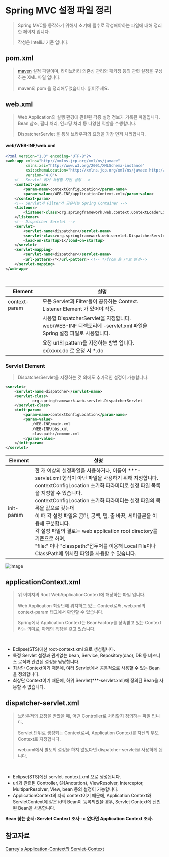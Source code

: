 # Spring MVC 설정 파일 정리

> Spring MVC를 동작하기 위해서 초기에 필수로 작성해야하는 파일에 대해 정리한 페이지 입니다.
>
> 작성은 IntelliJ 기준 입니다.





## pom.xml

> [maven](https://github.com/PCloud63514/WebProject-Learn/blob/master/BackEnd/1.Maven%20%EC%86%8C%EA%B0%9C.md) 설정 파일이며, 라이브러리 의존성 관리와 패키징 등의 관련 설정을 구성하는 XML 파일 입니다.
>
> maven의 pom 을 정리해두었습니다. 읽어주세요.

  

## web.xml

> Web Application의 실행 환경에 관련된 각종 설정 정보가 기록된 파일입니다.  Bean 참조, 필터 처리, 인코딩 처리 등 다양한 역할을 수행합니다.
>
> DispatcherServlet 을 통해 브라우저의 요청을 가장 먼저 처리합니다.

   

#### web/WEB-INF/web.xml

```xml
<?xml version="1.0" encoding="UTF-8"?>
<web-app xmlns="http://xmlns.jcp.org/xml/ns/javaee"
         xmlns:xsi="http://www.w3.org/2001/XMLSchema-instance"
         xsi:schemaLocation="http://xmlns.jcp.org/xml/ns/javaee http://xmlns.jcp.org/xml/ns/javaee/web-app_4_0.xsd"
         version="4.0">
    <!-- Servlet 에서 사용할 자원 설정 -->
    <context-param>
        <param-name>contextConfigLocation</param-name>
        <param-value>/WEB-INF/applicationContext.xml</param-value>
    </context-param>
    <!-- Servlet과 Filter가 공유하는 Spring Container -->
    <listener>
        <listener-class>org.springframework.web.context.ContextLoaderListener</listener-class>
    </listener>
    <!-- Dispatcher Servlet -->
    <servlet>
        <servlet-name>dispatcher</servlet-name>
        <servlet-class>org.springframework.web.servlet.DispatcherServlet</servlet-class>
        <load-on-startup>1</load-on-startup>
    </servlet>
    <servlet-mapping>
        <servlet-name>dispatcher</servlet-name> 
        <url-pattern>/*</url-pattern> <!-- */from 을 /*로 변경-->
    </servlet-mapping>
</web-app>
```

​    

| Element           | 설명                                                         |
| ----------------- | ------------------------------------------------------------ |
| context-param     | 모든 Servlet과 Filter들이 공유하는 Context.<br />Listener Element 가 있어야 작동. |
| <servlet>         | 사용할 DispatcherServlet을 지정합니다. <br />web/WEB-INF 디렉토리에 <servlet-name>-servlet.xml 파일을 Spring 설정 파일로 사용합니다. |
| <servlet-mapping> | 요청 url의 pattern을 지정하는 방법 입니다. ex)xxxx.do 로 요청 시 *.do |



### Servlet Element

> DispatcherServlet을 지정하는 것 외에도 추가적인 설정이 가능합니다.

```xml
<servlet>
    <servlet-name>dispatcher</servlet-name>
    <servlet-class>
            org.springframework.web.servlet.DispatcherServlet
    </servlet-class>
    <init-param>
        <param-name>contextConfigLocation</param-name>
        <param-value>
            /WEB-INF/main.xml
            /WEB-INF/bbs.xml
            classpath:/common.xml
        </param-value>
    </init-param>
</servlet>
```

   

| Element    | 설명                                                         |
| ---------- | ------------------------------------------------------------ |
| init-param | 한 개 이상의 설정파일을 사용하거나, 이름이 ***-servlet.xml 형식이 아닌 파일을 사용하기 위해 지정합니다.<br />contextConfigLocation 초기화 파라미터로 설정 파일 목록을 지정할 수 있습니다.<br />contextConfigLocation 초기화 파라미터는 설정 파일의 목록을 값으로 갖는데<br /> 이 때 각 설정 파일은 콤마, 공백, 탭, 줄 바꿈, 세미클론을 이용해 구분합니다.<br />각 설정 파일의 결로는 web application root directory를 기준으로 하며, <br />"file:" 이나 "classpath:"접두어를 이용해 Local File이나 ClassPath에 위치한 파일을 사용할 수 있습니다. |

   



![image](https://user-images.githubusercontent.com/22608825/99663427-f3059100-2aa9-11eb-9d49-d5106711b310.png)





## applicationContext.xml

> 위 이미지의 Root WebApplicationContext에 해당하는 파일 입니다.
>
> Web Application 최상단에 위치하고 있는 Context로써, web.xml의 context-param 태그에서 확인할 수 있습니다.
>
> Spring에서 Application Context는 BeanFactory를 상속받고 있는 Context라는 의미로, 아래의 특징을 갖고 있습니다.

​    

- Eclipse(STS)에선 root-context.xml 으로 생성됩니다.
- 특정 Servlet 설정과 관계없는 bean, Service, Repository(dao), DB 등 비즈니스 로직과 관련된 설정을 담당합니다.
- 최상단 Context이기 때문에, 여러 Servlet에서 공통적으로 사용할 수 있는 Bean을 정의합니다.
- 최상단 Context이기 때문에, 하위 Servlet(***-servlet.xml)에 정의된 Bean을 사용할 수 없습니다.



## dispatcher-servlet.xml

> 브라우저의 요청을 받았을 때, 어떤 Controller로 처리할지 정의하는 파일 입니다.
>
> Servlet 단위로 생성되는 Context로써, Application Context를 자신의 부모 Context로 지정합니다.
>
> web.xml에서 별도의 설정을 하지 않았다면 dispatcher-servlet을 사용하게 됩니다.

​    

- Eclipse(STS)에선 servlet-context.xml 으로 생성됩니다.
- url과 관련된 Controller, @(Anotation), ViewResolver, Interceptor, MultiparResolver, View, bean 등의 설정이 가능합니다.
- ApplicationContext의 자식 context이기 때문에, Application Context와 ServletContext에 같은 id의 Bean이 등록되었을 경우, Servlet Context에 선언된 Bean을 사용합니다.



**Bean 찾는 순서: Servlet Context 조사 -> 없다면 Application Context 조사.**





## 참고자료

[Carrey's Application-Context와 Servlet-Context](https://jaehun2841.github.io/2018/10/21/2018-10-21-spring-context/#web-application-context)